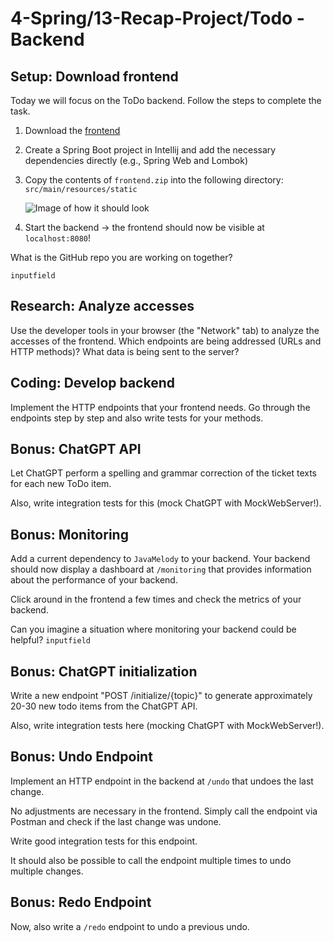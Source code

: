 # 4-Spring/13-Recap-Project/Todo - Backend

## Setup: Download frontend

Today we will focus on the ToDo backend. Follow the steps to complete the task.

1. Download the [frontend](https://github.com/neuefische/java-todo-frontend/releases/download/v1.0.0/frontend.zip)
2. Create a Spring Boot project in Intellij and add the necessary dependencies directly (e.g., Spring Web and Lombok)
3. Copy the contents of `frontend.zip` into the following directory: `src/main/resources/static`

   ![Image of how it should look](https://abload.de/img/imgcmdql.png)
4. Start the backend -> the frontend should now be visible at `localhost:8080`!

What is the GitHub repo you are working on together?

`inputfield`

## Research: Analyze accesses

Use the developer tools in your browser (the "Network" tab) to analyze the accesses of the frontend. Which endpoints are being addressed (URLs and HTTP methods)? What data is being sent to the server?

## Coding: Develop backend

Implement the HTTP endpoints that your frontend needs.
Go through the endpoints step by step and also write tests for your methods.


## Bonus: ChatGPT API

Let ChatGPT perform a spelling and grammar correction of the ticket texts for each new ToDo item.

Also, write integration tests for this (mock ChatGPT with MockWebServer!).

## Bonus: Monitoring

Add a current dependency to `JavaMelody` to your backend. Your backend should now display a dashboard at `/monitoring` that provides information about the performance of your backend.

Click around in the frontend a few times and check the metrics of your backend.

Can you imagine a situation where monitoring your backend could be helpful?
`inputfield`

## Bonus: ChatGPT initialization

Write a new endpoint "POST /initialize/{topic}" to generate approximately 20-30 new todo items from the ChatGPT API.

Also, write integration tests here (mocking ChatGPT with MockWebServer!).

## Bonus: Undo Endpoint

Implement an HTTP endpoint in the backend at `/undo` that undoes the last change.

No adjustments are necessary in the frontend. Simply call the endpoint via Postman and check if the last change was undone.

Write good integration tests for this endpoint.

It should also be possible to call the endpoint multiple times to undo multiple changes.

## Bonus: Redo Endpoint

Now, also write a `/redo` endpoint to undo a previous undo.
